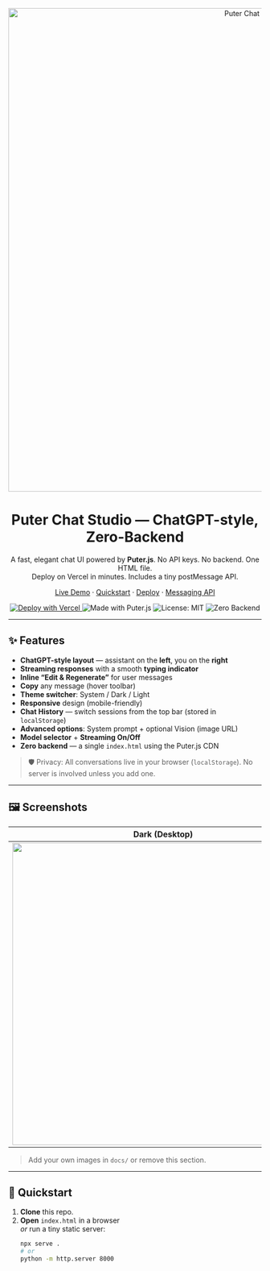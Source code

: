 <!-- Banner / Title -->
<p align="center">
  <a href="#" target="_blank" rel="noopener">
    <img src="docs/banner.png" alt="Puter Chat Studio" width="960" />
  </a>
</p>

<h1 align="center">Puter Chat Studio — ChatGPT-style, Zero-Backend</h1>

<p align="center">
  A fast, elegant chat UI powered by <strong>Puter.js</strong>. No API keys. No backend. One HTML file.
  <br/>Deploy on Vercel in minutes. Includes a tiny postMessage API.
</p>

<p align="center">
  <a href="https://your-project.vercel.app">Live Demo</a>
  ·
  <a href="#-quickstart">Quickstart</a>
  ·
  <a href="#-deploy-to-vercel">Deploy</a>
  ·
  <a href="#-messaging-api-optional">Messaging API</a>
</p>

<p align="center">
  <a href="https://vercel.com/new/clone?repository-url=https://github.com/your/repo">
    <img alt="Deploy with Vercel" src="https://img.shields.io/badge/Deploy%20to-Vercel-000000?logo=vercel&logoColor=white">
  </a>
  <img alt="Made with Puter.js" src="https://img.shields.io/badge/Made%20with-Puter.js-14b8a6?logo=sparkfun&logoColor=white">
  <img alt="License: MIT" src="https://img.shields.io/badge/License-MIT-22c55e">
  <img alt="Zero Backend" src="https://img.shields.io/badge/Backend-None-0ea5e9">
</p>

---

## ✨ Features

- **ChatGPT-style layout** — assistant on the **left**, you on the **right**
- **Streaming responses** with a smooth **typing indicator**
- **Inline “Edit & Regenerate”** for user messages
- **Copy** any message (hover toolbar)
- **Theme switcher**: System / Dark / Light
- **Responsive** design (mobile-friendly)
- **Chat History** — switch sessions from the top bar (stored in `localStorage`)
- **Advanced options**: System prompt + optional Vision (image URL)
- **Model selector** + **Streaming On/Off**
- **Zero backend** — a single `index.html` using the Puter.js CDN

> 🛡️ Privacy: All conversations live in your browser (`localStorage`). No server is involved unless you add one.

---

## 🖼️ Screenshots

| Dark (Desktop) | Light (Mobile) |
| --- | --- |
| <img src="docs/screenshot-dark.png" width="600" /> | <img src="docs/screenshot-light-mobile.png" width="240" /> |

> Add your own images in `docs/` or remove this section.

---

## 🚀 Quickstart

1. **Clone** this repo.
2. **Open** `index.html` in a browser  
   _or_ run a tiny static server:
   ```bash
   npx serve .
   # or
   python -m http.server 8000

